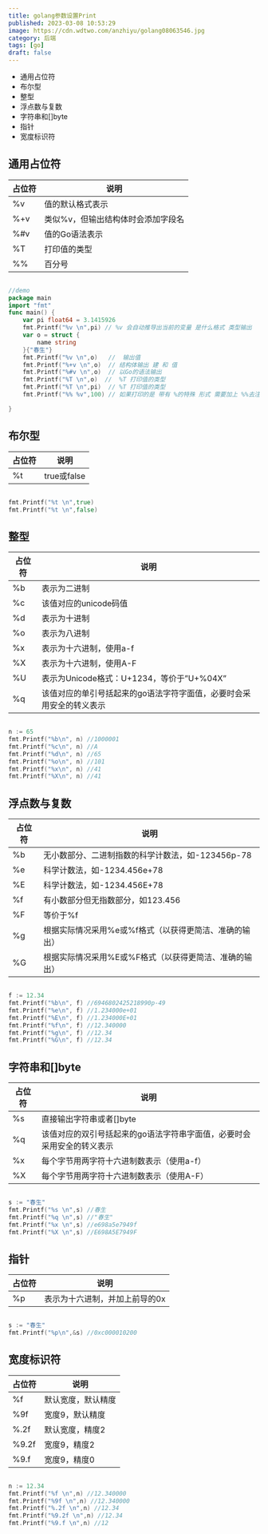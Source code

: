 ```yaml
---
title: golang参数设置Print
published: 2023-03-08 10:53:29
image: https://cdn.wdtwo.com/anzhiyu/golang08063546.jpg
category: 后端
tags: [go]
draft: false
---
```


- 通用占位符
- 布尔型
- 整型
- 浮点数与复数
- 字符串和[]byte
- 指针 
- 宽度标识符

<!--more-->

## 通用占位符

| 占位符 | 说明 |
|   --   |  -- |
| %v	 | 值的默认格式表示 |
| %+v | 	类似%v，但输出结构体时会添加字段名 |
| %#v | 	值的Go语法表示 |
| %T	 | 打印值的类型 |
| %%	 | 百分号 |

```go

//demo
package main
import "fmt"
func main() {
	var pi float64 = 3.1415926
	fmt.Printf("%v \n",pi) // %v 会自动推导出当前的变量 是什么格式 类型输出
	var o = struct {
		name string
	}{"春生"}
	fmt.Printf("%v \n",o)   //  输出值
	fmt.Printf("%+v \n",o)  // 结构体输出 建 和 值
	fmt.Printf("%#v \n",o)  // 以Go的语法输出
	fmt.Printf("%T \n",o)  //  %T 打印值的类型
	fmt.Printf("%T \n",pi)  // %T 打印值的类型
	fmt.Printf("%% %v",100) // 如果打印的是 带有 %的特殊 形式 需要加上 %%去注视特殊字符

}

```

## 布尔型

| 占位符 | 说明 |
|   --  |  -- |
| %t | true或false |

```go

fmt.Printf("%t \n",true)
fmt.Printf("%t \n",false)

```

## 整型

| 占位符 | 说明 |
|   --  |  -- |
| %b | 表示为二进制 |
| %c | 该值对应的unicode码值 |
| %d | 表示为十进制 |
| %o | 表示为八进制 |
| %x | 表示为十六进制，使用a-f |
| %X | 表示为十六进制，使用A-F |
| %U | 表示为Unicode格式：U+1234，等价于”U+%04X” |
| %q | 该值对应的单引号括起来的go语法字符字面值，必要时会采用安全的转义表示 |

```go

n := 65
fmt.Printf("%b\n", n) //1000001
fmt.Printf("%c\n", n) //A
fmt.Printf("%d\n", n) //65
fmt.Printf("%o\n", n) //101
fmt.Printf("%x\n", n) //41
fmt.Printf("%X\n", n) //41

```

## 浮点数与复数

| 占位符 | 说明 |
|   --  |  -- |
| %b | 无小数部分、二进制指数的科学计数法，如-123456p-78 |
| %e | 科学计数法，如-1234.456e+78 |
| %E | 科学计数法，如-1234.456E+78 |
| %f | 有小数部分但无指数部分，如123.456 |
| %F | 等价于%f |
| %g | 根据实际情况采用%e或%f格式（以获得更简洁、准确的输出） |
| %G | 根据实际情况采用%E或%F格式（以获得更简洁、准确的输出） |

```go

f := 12.34
fmt.Printf("%b\n", f) //6946802425218990p-49
fmt.Printf("%e\n", f) //1.234000e+01
fmt.Printf("%E\n", f) //1.234000E+01
fmt.Printf("%f\n", f) //12.340000
fmt.Printf("%g\n", f) //12.34
fmt.Printf("%G\n", f) //12.34

```

## 字符串和[]byte

| 占位符 | 说明 |
|   --  |  -- |
| %s | 直接输出字符串或者[]byte |
| %q | 该值对应的双引号括起来的go语法字符串字面值，必要时会采用安全的转义表示 |
| %x | 每个字节用两字符十六进制数表示（使用a-f） |
| %X | 每个字节用两字符十六进制数表示（使用A-F） |

```go

s := "春生"
fmt.Printf("%s \n",s) //春生 
fmt.Printf("%q \n",s) //"春生" 
fmt.Printf("%x \n",s) //e698a5e7949f                        
fmt.Printf("%X \n",s) //E698A5E7949F 

```

## 指针

| 占位符 | 说明 |
|   --  |  -- |
| %p | 表示为十六进制，并加上前导的0x |

```go

s := "春生"
fmt.Printf("%p\n",&s) //0xc000010200

```

## 宽度标识符

| 占位符 | 说明 |
|   --  |  -- |
| %f	| 默认宽度，默认精度 |
| %9f	| 宽度9，默认精度 |
| %.2f	| 默认宽度，精度2 |
| %9.2f	| 宽度9，精度2 |
| %9.f	| 宽度9，精度0 |

```go

n := 12.34
fmt.Printf("%f \n",n) //12.340000 
fmt.Printf("%9f \n",n) //12.340000 
fmt.Printf("%.2f \n",n) //12.34 
fmt.Printf("%9.2f \n",n) //12.34
fmt.Printf("%9.f \n",n) //12

```






